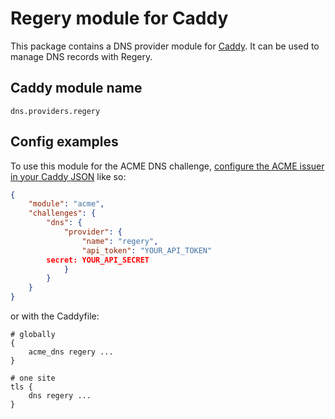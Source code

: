 Regery module for Caddy
===========================

This package contains a DNS provider module for [Caddy](https://github.com/caddyserver/caddy). It can be used to manage DNS records with Regery.

## Caddy module name

```
dns.providers.regery
```

## Config examples

To use this module for the ACME DNS challenge, [configure the ACME issuer in your Caddy JSON](https://caddyserver.com/docs/json/apps/tls/automation/policies/issuer/acme/) like so:

```json
{
	"module": "acme",
	"challenges": {
		"dns": {
			"provider": {
				"name": "regery",
				"api_token": "YOUR_API_TOKEN"
        secret: YOUR_API_SECRET
			}
		}
	}
}
```

or with the Caddyfile:

```
# globally
{
	acme_dns regery ...
}
```

```
# one site
tls {
	dns regery ...
}
```
